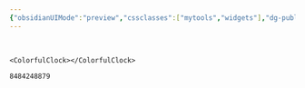 ```yaml
---
{"obsidianUIMode":"preview","cssclasses":["mytools","widgets"],"dg-publish":true,"title":"彩色时钟","time":"2024/01/12","permalink":"/0.美化OB/彩色时钟/","dgPassFrontmatter":true}
---
```


<br>

```jsx:
<ColorfulClock></ColorfulClock>
```

```jsx::Musicbar
8484248879
```